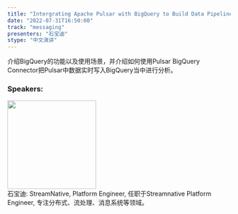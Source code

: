 ```yaml
---
title: "Intergrating Apache Pulsar with BigQuery to Build Data Pipeline"
date: "2022-07-31T16:50:00"
track: "messaging"
presenters: "石宝迪"
stype: "中文演讲"
---
```

介绍BigQuery的功能以及使用场景，并介绍如何使用Pulsar BigQuery Connector把Pulsar中数据实时写入BigQuery当中进行分析。
 ### Speakers: 
 <img src="images/speaker/1205.png" width="200" /><br>石宝迪: StreamNative, Platform Engineer, 任职于Streamnative Platform Engineer, 专注分布式、流处理、消息系统等领域。

 